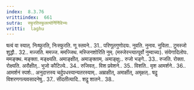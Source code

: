 ```yaml
---
index:  8.3.76
vrittiindex:  661
sutra:  स्फुरतिस्फुलत्योर्निर्निविभ्यः
vritti:  laghu 
---
```


षत्वं वा स्यात्. निःष्फुरति, निःस्फुरति. णू स्तवने.. 31.. परिणूतगुणोदयः. नुवति. नुनाव. नुविता.. टुमस्जो शुद्धौ.. 32.. मज्जति. ममज्ज. ममज्जिथ. मस्जिनशोरिति नुम्. (मस्जेरन्त्यात्पूर्वो नुम्वाच्यः). संयेगादिलोपः. ममङ्क्थ. मङ्क्ता. मङ्क्ष्यति. अमाङ्क्षीत्. अमाङ्क्ताम्. अमाङ्क्षुः.. रुजो भङ्गे.. 33.. रुजति. रोक्ता. रोक्ष्यति. अरौक्षीत्.. भुजो कौटिल्ये.. 34.. रुजिवत्.. विश प्रवेशने.. 35.. विशति.. मृश आमर्शने.. 36.. आमर्शनं स्पर्शः.. अनुदात्तस्य चर्दुपधस्यान्यतरस्याम्.. अम्राक्षीत्, अमार्क्षीत्, अमृक्षत्.. षदॢ विशरणगत्यवसादनेषु.. 37.. सीदतीत्यादि.. शदॢ शातने.. 38..

